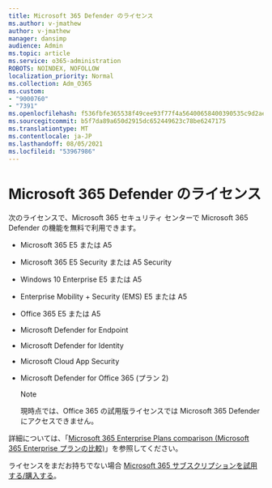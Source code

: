 ```yaml
---
title: Microsoft 365 Defender のライセンス
ms.author: v-jmathew
author: v-jmathew
manager: dansimp
audience: Admin
ms.topic: article
ms.service: o365-administration
ROBOTS: NOINDEX, NOFOLLOW
localization_priority: Normal
ms.collection: Adm_O365
ms.custom:
- "9000760"
- "7391"
ms.openlocfilehash: f536fbfe365538f49cee93f77f4a56400658400390535c9d2ae142004b2c2274
ms.sourcegitcommit: b5f7da89a650d2915dc652449623c78be6247175
ms.translationtype: MT
ms.contentlocale: ja-JP
ms.lasthandoff: 08/05/2021
ms.locfileid: "53967986"
---
```

# <a name="licenses-for-microsoft-365-defender"></a>Microsoft 365 Defender のライセンス

次のライセンスで、Microsoft 365 セキュリティ センターで Microsoft 365 Defender の機能を無料で利用できます。

- Microsoft 365 E5 または A5
- Microsoft 365 E5 Security または A5 Security
- Windows 10 Enterprise E5 または A5
- Enterprise Mobility + Security (EMS) E5 または A5
- Office 365 E5 または A5
- Microsoft Defender for Endpoint
- Microsoft Defender for Identity
- Microsoft Cloud App Security
- Microsoft Defender for Office 365 (プラン 2)

    > [!NOTE]
    > 現時点では、Office 365 の試用版ライセンスでは Microsoft 365 Defender にアクセスできません。

詳細については、「[Microsoft 365 Enterprise Plans comparison (Microsoft 365 Enterprise プランの比較)](https://go.microsoft.com/fwlink/?linkid=2143458)」を参照してください。

ライセンスをまだお持ちでない場合 [Microsoft 365 サブスクリプションを試用する/購入する](https://go.microsoft.com/fwlink/?linkid=2143625)。
